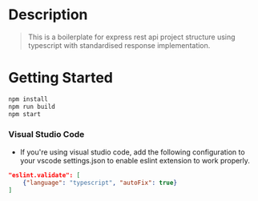 # Description
> This is a boilerplate for express rest api project structure using
> typescript with standardised response implementation.

# Getting Started
```bash
npm install
npm run build
npm start
```

### Visual Studio Code
- If you're using visual studio code, add the following configuration to your vscode settings.json to enable eslint extension to work properly.
```json
"eslint.validate": [
    {"language": "typescript", "autoFix": true}
]
```